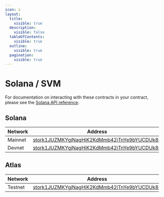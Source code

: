 ```yaml
---
icon: s
layout:
  title:
    visible: true
  description:
    visible: false
  tableOfContents:
    visible: true
  outline:
    visible: true
  pagination:
    visible: true
---
```


# Solana / SVM

For documentation on interacting with these contracts in your contract, please see the [Solana API reference](../../api-reference/contract-apis/solana.md).

## Solana

| Network | Address                                                                                                                                       |
| ------- | --------------------------------------------------------------------------------------------------------------------------------------------- |
| Mainnet | [stork1JUZMKYgjNagHiK2KdMmb42iTnYe9bYUCDUk8n](https://explorer.solana.com/address/stork1JUZMKYgjNagHiK2KdMmb42iTnYe9bYUCDUk8n)                |
| Devnet  | [stork1JUZMKYgjNagHiK2KdMmb42iTnYe9bYUCDUk8n](https://explorer.solana.com/address/stork1JUZMKYgjNagHiK2KdMmb42iTnYe9bYUCDUk8n?cluster=devnet) |

## Atlas

| Network | Address                                                                                                                       |
| ------- | ----------------------------------------------------------------------------------------------------------------------------- |
| Testnet | [stork1JUZMKYgjNagHiK2KdMmb42iTnYe9bYUCDUk8n](https://explorer.atlas.xyz/address/stork1JUZMKYgjNagHiK2KdMmb42iTnYe9bYUCDUk8n) |

